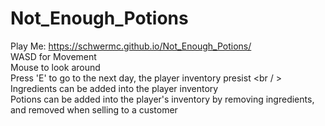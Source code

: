 # Not_Enough_Potions
Play Me: https://schwermc.github.io/Not_Enough_Potions/ <br />
WASD for Movement <br />
Mouse to look around <br />
Press 'E' to go to the next day, the player inventory presist <br / >
Ingredients can be added into the player inventory <br />
Potions can be added into the player's inventory by removing ingredients, and removed when selling to a customer
